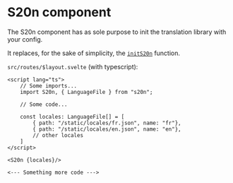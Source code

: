 # S20n component

The S20n component has as sole purpose to init the translation library with your config.

It replaces, for the sake of simplicity, the [`initS20n`](api/function/initS20n) function.

`src/routes/$layout.svelte` (with typescript):

```svelte
<script lang="ts">
    // Some imports...
    import S20n, { LanguageFile } from "s20n";

    // Some code...

    const locales: LanguageFile[] = [
        { path: "/static/locales/fr.json", name: "fr"},
        { path: "/static/locales/en.json", name: "en"},
        // other locales
    ]
</script>

<S20n {locales}/>

<--- Something more code --->
```
